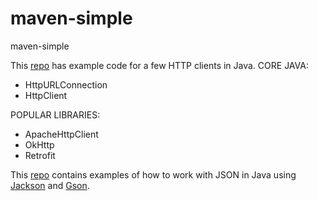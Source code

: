 # maven-simple
maven-simple

This [repo](https://github.com/AndriKalashnykov/maven-simple/tree/main/src/main/java/http.client) has example code for a few HTTP clients in Java.
CORE JAVA:
* HttpURLConnection
* HttpClient

POPULAR LIBRARIES:
* ApacheHttpClient
* OkHttp
* Retrofit

This [repo](https://github.com/AndriKalashnykov/maven-simple/tree/main/src/main/java/jsonparse) contains examples 
of how to work with JSON in Java using [Jackson](https://github.com/FasterXML/jackson) and [Gson](https://github.com/google/gson).
